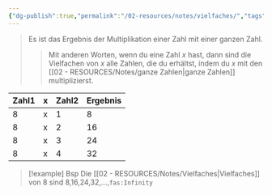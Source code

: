 ```yaml
---
{"dg-publish":true,"permalink":"/02-resources/notes/vielfaches/","tags":["mathe"],"updated":"2024-07-26T22:42:55.000+02:00"}
---
```


>Es ist das Ergebnis der Multiplikation einer Zahl mit einer ganzen Zahl.
>>Mit anderen Worten, wenn du eine Zahl $x$ hast, dann sind die Vielfachen von $x$ alle Zahlen, die du erhältst, indem du $x$ mit den [[02 - RESOURCES/Notes/ganze Zahlen\|ganze Zahlen]] multiplizierst.

| Zahl1 | x   | Zahl2 | Ergebnis |
| ----- | --- | ----- | -------- |
| 8     | x   | 1     | 8        |
| 8     | x   | 2     | 16       |
| 8     | x   | 3     | 24       |
| 8     | x   | 4     | 32       |

>[!example] Bsp
>Die [[02 - RESOURCES/Notes/Vielfaches\|Vielfaches]] von 8 sind 8,16,24,32,...,`fas:Infinity`
